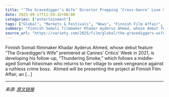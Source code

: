 ```yaml
---
title: "‘The Gravedigger’s Wife’ Director Prepping ‘Cross-Genre’ Love Story About a Middle-Aged Somali Hitwoman Out for Vengeance (EXCLUSIVE)"
date: 2025-09-17T11:54:32+08:00
categories: ["entertainment"]
tags: ["Global", "Markets & Festivals", "News", "Finnish Film Affair", "Khadar Ayderus Ahmed"]
summary: "Finnish Somali filmmaker Khadar Ayderus Ahmed, whose debut feature “The Gravedigger’s Wife” premiered at Cannes’ Critics’ Week in 2021, is developing his follow-up, “Thundering Smoke,” which follows a"
source_url: "https://variety.com/2025/film/global/the-gravediggers-wife-director-love-story-somali-hitwoman-1236521575/"
---
```


Finnish Somali filmmaker Khadar Ayderus Ahmed, whose debut feature “The Gravedigger’s Wife” premiered at Cannes’ Critics’ Week in 2021, is developing his follow-up, “Thundering Smoke,” which follows a middle-aged Somali hitwoman who returns to her village to seek vengeance against a ruthless crime boss.&#160; Ahmed will be presenting the project at Finnish Film Affair, an [&#8230;]

---

*来源: [原文链接](https://variety.com/2025/film/global/the-gravediggers-wife-director-love-story-somali-hitwoman-1236521575/)*

